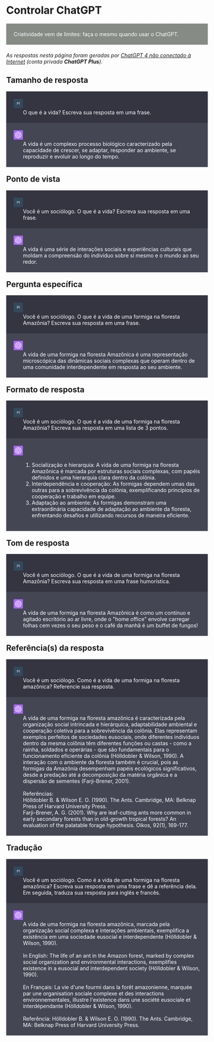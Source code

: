 # Controlar ChatGPT

<div style="width:100%; float:left; background-color:#868b86; color:white; padding:20px; margin: 0; margin-bottom: 20px;">Criatividade vem de limites: faça o mesmo quando usar o ChatGPT.</div>

*As respostas nesta página foram geradas por [ChatGPT 4 não conectado à Internet](https://chat.openai.com/?model=gpt-4) (conta privada **ChatGPT Plus**).*

## Tamanho de resposta

<div style="width:100%; float:left; background-color:#343541; color:white; padding:20px; margin: 0;">
<div style="width:5%; float:left; padding-right:20px;"><img src="../imagens/PI.png"></div>
<div style="width:95%; float:right">O que é a vida? Escreva sua resposta em uma frase.</div>
</div>

<div style="width:100%; float:left; background-color:#444654; color:white; padding:20px; margin: 0; margin-bottom: 20px;">
<div style="width:5%; float:left; padding-right:20px;"><img src="../imagens/openai.png"></div>
<div style="width:95%; float:right">A vida é um complexo processo biológico caracterizado pela capacidade de crescer, se adaptar, responder ao ambiente, se reproduzir e evoluir ao longo do tempo.</div>
</div>

## Ponto de vista

<div style="width:100%; float:left; background-color:#343541; color:white; padding:20px; margin: 0;">
<div style="width:5%; float:left; padding-right:20px;"><img src="../imagens/PI.png"></div>
<div style="width:95%; float:right">Você é um sociólogo. O que é a vida? Escreva sua resposta em uma frase.</div>
</div>

<div style="width:100%; float:left; background-color:#444654; color:white; padding:20px; margin: 0; margin-bottom: 20px;">
<div style="width:5%; float:left; padding-right:20px;"><img src="../imagens/openai.png"></div>
<div style="width:95%; float:right">A vida é uma série de interações sociais e experiências culturais que moldam a compreensão do indivíduo sobre si mesmo e o mundo ao seu redor.</div>
</div>

## Pergunta específica

<div style="width:100%; float:left; background-color:#343541; color:white; padding:20px; margin: 0;">
<div style="width:5%; float:left; padding-right:20px;"><img src="../imagens/PI.png"></div>
<div style="width:95%; float:right">Você é um sociólogo. O que é a vida de uma formiga na floresta Amazônia? Escreva sua resposta em uma frase.</div>
</div>

<div style="width:100%; float:left; background-color:#444654; color:white; padding:20px; margin: 0; margin-bottom: 20px;">
<div style="width:5%; float:left; padding-right:20px;"><img src="../imagens/openai.png"></div>
<div style="width:95%; float:right">A vida de uma formiga na floresta Amazônica é uma representação microscópica das dinâmicas sociais complexas que operam dentro de uma comunidade interdependente em resposta ao seu ambiente.</div>
</div>

## Formato de resposta

<div style="width:100%; float:left; background-color:#343541; color:white; padding:20px; margin: 0;">
<div style="width:5%; float:left; padding-right:20px;"><img src="../imagens/PI.png"></div>
<div style="width:95%; float:right">Você é um sociólogo. O que é a vida de uma formiga na floresta Amazônia? Escreva sua resposta em uma lista de 3 pontos.</div>
</div>

<div style="width:100%; float:left; background-color:#444654; color:white; padding:20px; margin: 0; margin-bottom: 20px;">
<div style="width:5%; float:left; padding-right:20px;"><img src="../imagens/openai.png"></div>
<div style="width:95%; float:right"><ol><li>Socialização e hierarquia: A vida de uma formiga na floresta Amazônica é marcada por estruturas sociais complexas, com papéis definidos e uma hierarquia clara dentro da colônia.</li><li>Interdependência e cooperação: As formigas dependem umas das outras para a sobrevivência da colônia, exemplificando princípios de cooperação e trabalho em equipe.</li><li>Adaptação ao ambiente: As formigas demonstram uma extraordinária capacidade de adaptação ao ambiente da floresta, enfrentando desafios e utilizando recursos de maneira eficiente.</li></ol>
</div></div>

## Tom de resposta

<div style="width:100%; float:left; background-color:#343541; color:white; padding:20px; margin: 0;">
<div style="width:5%; float:left; padding-right:20px;"><img src="../imagens/PI.png"></div>
<div style="width:95%; float:right">Você é um sociólogo. O que é a vida de uma formiga na floresta Amazônia? Escreva sua resposta em uma frase humorística.</div>
</div>

<div style="width:100%; float:left; background-color:#444654; color:white; padding:20px; margin: 0; margin-bottom: 20px;">
<div style="width:5%; float:left; padding-right:20px;"><img src="../imagens/openai.png"></div>
<div style="width:95%; float:right">A vida de uma formiga na floresta Amazônica é como um contínuo e agitado escritório ao ar livre, onde o "home office" envolve carregar folhas cem vezes o seu peso e o café da manhã é um buffet de fungos!</div></div>

## Referência(s) da resposta

<div style="width:100%; float:left; background-color:#343541; color:white; padding:20px; margin: 0;">
<div style="width:5%; float:left; padding-right:20px;"><img src="../imagens/PI.png"></div>
<div style="width:95%; float:right">Você é um sociólogo. Como é a vida de uma formiga na floresta amazônica? Referencie sua resposta.</div>
</div>

<div style="width:100%; float:left; background-color:#444654; color:white; padding:20px; margin: 0; margin-bottom: 20px;">
<div style="width:5%; float:left; padding-right:20px;"><img src="../imagens/openai.png"></div>
<div style="width:95%; float:right">A vida de uma formiga na floresta amazônica é caracterizada pela organização social intrincada e hierárquica, adaptabilidade ambiental e cooperação coletiva para a sobrevivência da colônia. Elas representam exemplos perfeitos de sociedades eusociais, onde diferentes indivíduos dentro da mesma colônia têm diferentes funções ou castas - como a rainha, soldados e operárias - que são fundamentais para o funcionamento eficiente da colônia (Hölldobler & Wilson, 1990). A interação com o ambiente da floresta também é crucial, pois as formigas da Amazônia desempenham papéis ecológicos significativos, desde a predação até a decomposição da matéria orgânica e a dispersão de sementes (Farji-Brener, 2001).<br><br>
Referências:<br>
Hölldobler B. & Wilson E. O. (1990). The Ants. Cambridge, MA: Belknap Press of Harvard University Press.<br>
Farji-Brener, A. G. (2001). Why are leaf-cutting ants more common in early secondary forests than in old-growth tropical forests? An evaluation of the palatable forage hypothesis. Oikos, 92(1), 169-177.</div></div>

## Tradução

<div style="width:100%; float:left; background-color:#343541; color:white; padding:20px; margin: 0;">
<div style="width:5%; float:left; padding-right:20px;"><img src="../imagens/PI.png"></div>
<div style="width:95%; float:right">Você é um sociólogo. Como é a vida de uma formiga na floresta amazônica? Escreva sua resposta em uma frase e dê a referência dela. Em seguida, traduza sua resposta para inglês e francês.</div>
</div>

<div style="width:100%; float:left; background-color:#444654; color:white; padding:20px; margin: 0; margin-bottom: 20px;">
<div style="width:5%; float:left; padding-right:20px;"><img src="../imagens/openai.png"></div>
<div style="width:95%; float:right">A vida de uma formiga na floresta amazônica, marcada pela organização social complexa e interações ambientais, exemplifica a existência em uma sociedade eusocial e interdependente (Hölldobler & Wilson, 1990).<br><br>
In English: The life of an ant in the Amazon forest, marked by complex social organization and environmental interactions, exemplifies existence in a eusocial and interdependent society (Hölldobler & Wilson, 1990).<br><br>
En Français: La vie d'une fourmi dans la forêt amazonienne, marquée par une organisation sociale complexe et des interactions environnementales, illustre l'existence dans une société eusociale et interdépendante (Hölldobler & Wilson, 1990).<br><br>
Referência: Hölldobler B. & Wilson E. O. (1990). The Ants. Cambridge, MA: Belknap Press of Harvard University Press.</div></div>

